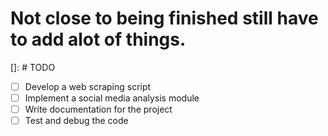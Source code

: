 # Not close to being finished still have to add alot of things.
[]: # TODO


- [ ] Develop a web scraping script
- [ ] Implement a social media analysis module
- [ ] Write documentation for the project
- [ ] Test and debug the code
